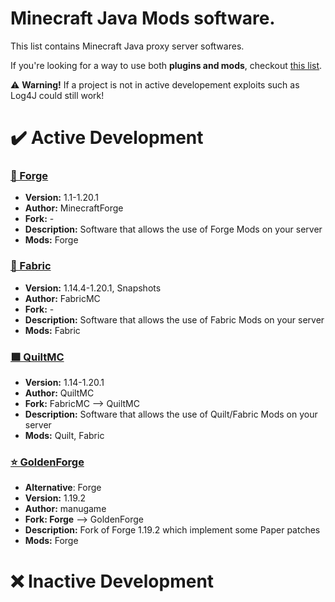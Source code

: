 # Minecraft Java Mods software.
This list contains Minecraft Java proxy server softwares.

If you're looking for a way to use both **plugins and mods**, checkout [this list](https://github.com/TonimatasDEV/server-softwares/blob/master/java/MODS+PLUGINS.md).

⚠️ **Warning!** If a project is not in active developement exploits such as Log4J could still work!

# ✔️ Active Development
### [🔨 Forge](http://files.minecraftforge.net/)
- **Version:** 1.1-1.20.1
- **Author:** MinecraftForge
- **Fork:** -
- **Description:** Software that allows the use of Forge Mods on your server
- **Mods:** Forge

### [🧻 Fabric](https://fabricmc.net/)
- **Version:** 1.14.4-1.20.1, Snapshots
- **Author:** FabricMC
- **Fork:** -
- **Description:** Software that allows the use of Fabric Mods on your server
- **Mods:** Fabric

### [🟪 QuiltMC](https://quiltmc.org/)
- **Version:** 1.14-1.20.1
- **Author:** QuiltMC
- **Fork:** FabricMC --> QuiltMC
- **Description:** Software that allows the use of Quilt/Fabric Mods on your server
- **Mods:** Quilt, Fabric

### [⭐ GoldenForge](https://github.com/GoldenForge/GoldenForge)
- **Alternative**: Forge
- **Version:** 1.19.2
- **Author:** manugame
- **Fork: Forge** --> GoldenForge
- **Description:** Fork of Forge 1.19.2 which implement some Paper patches
- **Mods:** Forge

# ❌ Inactive Development